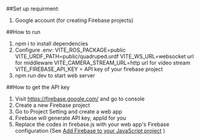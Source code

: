 ##Set up requirment:
1. Google account (for creating Firebase projects)

##How to run
1. npm i to install dependencies
2. Configure .env:
   VITE_ROS_PACKAGE=public
   VITE_URDF_PATH=public/quadruped.urdf
   VITE_WS_URL=websocket url for middleware
   VITE_CAMERA_STREAM_URL=http url for video stream
   VITE_FIREBASE_API_KEY = API key of your firebase project
3. npm run dev to start web server

##How to get the API key 
1. Visit https://firebase.google.com/ and go to console
2. Create a new Firebase project
3. Go to Project Setting and create a web app
4. Firebase will generate API key, appId for you
5. Replace the codes in firebase.js with your web app's Firebase configuration
   (See [Add Firebase to your JavaScript project](https://firebase.google.com/docs/web/setup#add_firebase_to_your_app) )

